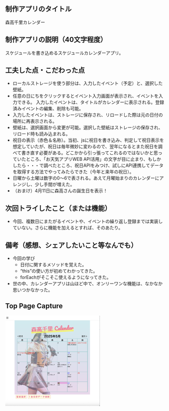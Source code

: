 ## 制作アプリのタイトル
  森高千里カレンダー

## 制作アプリの説明（40文字程度）
  スケジュールを書き込めるスケジュールカレンダーアプリ。

## 工夫した点・こだわった点
- ローカルストレージを使う部分は、入力したイベント（予定）と、選択した壁紙。
- 任意の日にちをクリックするとイベント入力画面が表示され、イベントを入力できる。
入力したイベントは、タイトルがカレンダーに表示される。登録済みイベントの編集、削除も可能。
- 入力したイベントは、ストレージに保存され、リロードした際は元の日付の場所に再表示される。
- 壁紙は、選択画面から変更が可能。選択した壁紙はストレージの保存され、リロード時も読み込まれる。
- 祝日の表示（赤色＆名称）。当初、jsに祝日を書き込み、判定して祝日表示を想定していたが、祝日は毎年微妙に変わるので、翌年になるとまた祝日を調べて書き直す必要がある。どこかから引っ張ってこれるのではないかと思っていたところ、「お天気アプリWEB API活用」の文字が目に止まり、もしかしたら・・・で調べたところ、祝日APIをみつけ、試しにAPI連携してデータを取得する方法でやってみたらできた（今年と来年の祝日）。
- 日曜から土曜は数字の0〜6で表される。あえて月曜始まりのカレンダーにアレンジし、少し手間が増えた。
- （おまけ）4月11日に森高さんの誕生日を表示！

## 次回トライしたこと（または機能）
- 今回、複数日にまたがるイベントや、イベントの繰り返し登録までは実装していない。さらに機能を加えるとすれば、そのあたり。

## 備考（感想、シェアしたいこと等なんでも）
- 今回の学び
  - 日付に関するメソッドを覚えた。
  - “this”の使い方が初めてわかってきた。
  - forEachがそこそこ使えるようになってきた。
- 世の中、カレンダーアプリは山ほど中で、オンリーワンな機能は、なかなか思いつかなかった。

## Top Page Capture
<img src="src/top_page_capture.png" width="300">